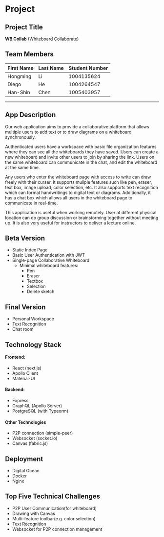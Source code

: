 # Project

## Project Title

**WB Collab**
(Whiteboard Collaborate)

## Team Members

| First Name | Last Name |Student Number |
|------------|-----------|---------------|
| Hongming   | Li        | 1004135624    |
| Diego      | He        | 1004264547    |
| Han-Shin   | Chen      | 1005403957    |

---

## App Description
Our web application aims to provide a collaborative platform that allows multiple users to add text or to draw diagrams on a whiteboard synchronously.

Authenticated users have a workspace with basic file organization features where they can see all the whiteboards they have saved. Users can create a new whiteboard and invite other users to join by sharing the link. Users on the same whiteboard can communicate in the chat, and edit the whiteboard at the same time.

Any users who enter the whiteboard page with access to write can draw freely with their curser. It supports muliple features such like pen, eraser, text box, image upload, color selection, etc. It also supports text recognition which can format handwritings to digital text or diagrams. Additionally, it has a chat box which allows all users in the whiteboard page to communicate in real-time.


This application is useful when working remotely. User at different physical location can do group discussion or brainstorming together without meeting up. It is also very useful for instructors to deliver a lecture online.

## Beta Version 
 - Static Index Page
 - Basic User Authentication with JWT
 - Single-page Collaborative Whiteboard
     - Minimal whiteboard features:
         - Pen
         - Eraser
         - Textbox
         - Selection
         - Delete sketch
 

## Final Version
 - Personal Workspace
 - Text Recognition
 - Chat room

## Technology Stack

#### Frontend:
- React (next.js)
- Apollo Client
- Material-UI

#### Backend:
- Express
- GraphQL (Apollo Server)
- PostgreSQL (with Typeorm)

#### Other Technologies
- P2P connection (simple-peer)
- Websocket (socket.io)
- Canvas (fabric.js)

## Deployment
- Digital Ocean 
- Docker
- Nginx

## Top Five Technical Challenges
 - P2P User Communication(for whiteboard)
 - Drawing with Canvas
 - Multi-feature toolbar(e.g. color selection)
 - Text Recognition 
 - Websocket for P2P connection management
